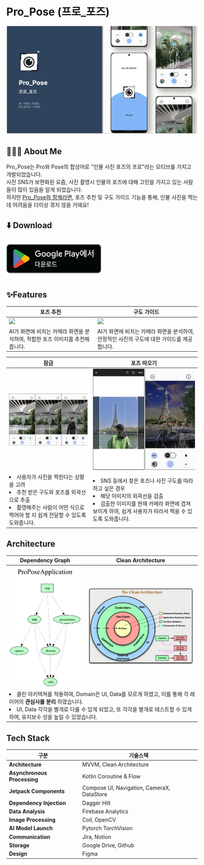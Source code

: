 # Pro_Pose (프로_포즈)
<img width = "600" src="./readme_sources/background_main.png"/>


## 🧏🏻‍♂️ About Me
Pro_Pose는 Pro와 Pose의 합성어로 "인물 사진 포즈의 프로"라는 모티브를 가지고 개발되었습니다. <br>
사진 SNS가 보편화된 요즘, 사진 촬영시 인물의 포즈에 대해 고민을 가지고 있는 사람들이 많이 있음을 알게 되었습니다. <br>
하지만 <u>Pro_Pose와 함께라면</u>, 포즈 추천 및 구도 가이드 기능을 통해, 인물 사진을 찍는 데 어려움을 더이상 겪지 않을 거에요!
<br>

## ⬇️ Download 

<a href="https://play.google.com/store/apps/details?id=com.hanadulset.pro_poseapp"><img width = "250" height="100" src="./readme_sources/download_in_ps.png"/>
</a>

## ✨Features

| <b>포즈 추천</b>| <b>구도 가이드</b> |
  |---|---|
  | <img src="./readme_sources/pose_recommend.gif" width ="200"/>|<img src="./readme_sources/guide_point.gif" width ="200" /> |
  |AI가 화면에 비치는 카메라 화면을 분석하여, 적합한 포즈 이미지를 추천해줍니다. |AI가 화면에 비치는 카메라 화면을 분석하여, 안정적인 사진의 구도에 대한 가이드를 제공합니다.|

  

| <b>잠금</b>| <b>포즈 따오기</b> |
  |---|---| 
  | <img src="./readme_sources/lock.png" width ="400"/> | <img src="./readme_sources/pose_from.png" width ="400"/>|
  | <li> 사용자가 사진을 찍힌다는 상황을 고려 </li> <li> 추천 받은 구도와 포즈를 외곽선으로 추출</li> <li> 촬영해주는 사람이 어떤 식으로 찍어야 할 지 쉽게 전달할 수 있도록 도와줍니다.  |  <li> SNS 등에서 찾은 포즈나 사진 구도를 따라하고 싶은 경우 </li> <li> 해당 이미지의 외곽선을 검출 </li> <li>검출한 이미지를 현재 카메라 화면에 겹쳐보이게 하여, 쉽게 사용자가 따라서 찍을 수 있도록 도와줍니다.</li> ||


## Architecture

<table>
    <thead>
        <tr>
            <th><b>Dependency Graph</b></th>
            <th><b>Clean Architecture</b></th>
        </tr>
    </thead>
    <tbody>
        <tr>
            <td><img src="./readme_sources/project.dot.png" width ="300"/> </td>
            <td><img src="./readme_sources/clean_arch.png" width ="500"/></td>
        </tr>
        <tr>
            <td colspan = "2">
             <li> 클린 아키텍쳐를 적용하여, Domain은 UI, Data를 모르게 하였고, 이를 통해 각 레이어의 <b>관심사를 분리</b> 하였습니다. </li><li> UI, Data 각각을 별개로 다룰 수 있게 되었고, 또 각각을 별개로 테스트할 수 있게 하여, 유지보수 성을 높일 수 있었습니다. </li> 
            </td>
        </tr>
    </tbody>
</table>

## Tech Stack 

| 구분 | 기술스택  |
|---|---|
|  **Architecture** |  MVVM, Clean Architecture |
| **Asynchronous Processing** |Kotlin Coroutine & Flow |
|**Jetpack Components**| Compose UI, Navigation, CameraX, DataStore |
| **Dependency Injection**|Dagger Hilt|
|**Data Analysis**| Firebase Analytics |
|**Image Processing**| Coil, OpenCV |
| **AI Model Launch**| Pytorch TorchVision |
| **Communication**| Jira, Notion |
|**Storage**| Google Drive, Github |
|**Design**| Figma |
